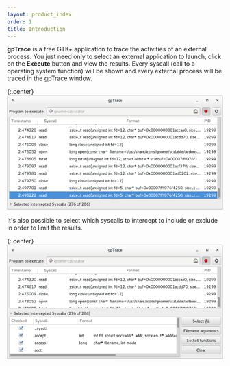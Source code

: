 ```yaml
---
layout: product_index
order: 1
title: Introduction
---
```

**gpTrace** is a free GTK+ application to trace the activities of an external
process.
You just need only to select an external application to launch, click on the
**Execute** button and view the results.
Every syscall (call to a operating system function) will be shown and every
external process will be traced in the gpTrace window.

{:.center}
![Main window](/resources/gptrace/archive/latest/english/main.png)
          
It's also possible to select which syscalls to intercept to include or exclude
in order to limit the results.

{:.center}
![Main window with expanded list](/resources/gptrace/archive/latest/english/expanded.png)